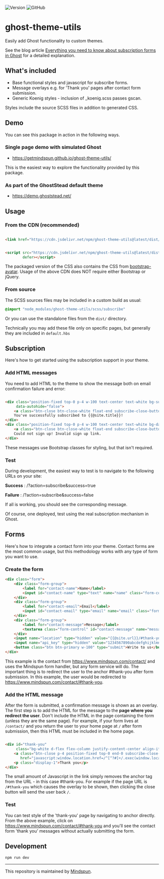 ![Version](https://img.shields.io/badge/version-1.6.0-blue)
![GitHub](https://img.shields.io/github/license/getmindspun/ghost-theme-utils?label=License)

# ghost-theme-utils

Easily add Ghost functionality to custom themes.

See the blog article
[Everything you need to know about subscription forms in Ghost](https://www.mindspun.com/blog/ghost-subscription-forms/)
for a detailed explanation.

## What's included

* Base functional styles and javascript for subscribe forms.
* Message overlays e.g. for 'Thank you' pages after contact form submission.
* Generic Koenig styles - inclusion of _koenig.scss passes gscan.

Styles include the source SCSS files in addition to generated CSS.

## Demo

You can see this package in action in the following ways.

### Single page demo with simulated Ghost

* https://getmindspun.github.io/ghost-theme-utils/

This is the easiest way to explore the functionality provided by this package.

### As part of the GhostStead default theme

* https://demo.ghoststead.net/

## Usage

### From the CDN (recommended)

```html

<link href="https://cdn.jsdelivr.net/npm/ghost-theme-utils@latest/dist/css/style.min.css" rel="stylesheet">
```

```html

<script src="https://cdn.jsdelivr.net/npm/ghost-theme-utils@latest/dist/js/ghost-theme-utils.min.js" async
        defer></script>
```

The packaged version of the CSS also contains the CSS
from [bootstrap-avatar](https://github.com/getmindspun/bootstrap-avatar). Usage of the above CDN does NOT require either
Bootstrap or jQuery.

### From source

The SCSS sources files may be included in a custom build as usual:

```scss
@import "node_modules/ghost-theme-utils/scss/subscribe"
```

Or you can use the standalone files from the `dist/` directory.

Technically you may add these file only on specific pages, but generally they are included in `default.hbs`

## Subscription

Here's how to get started using the subscription support in your theme.

### Add HTML messages

You need to add HTML to the theme to show the message both on email confirmation failure and error:

```html

<div class="position-fixed top-0 p-4 w-100 text-center text-white bg-success subscribe-notification subscribe-success-message"
     data-autohide="false">
    <a class="btn-close btn-close-white float-end subscribe-close-button" href="javascript:"></a>
    You've successfully subscribed to {{@site.title}}!
</div>
<div class="position-fixed top-0 p-4 w-100 text-center text-white bg-danger subscribe-notification subscribe-failure-message">
    <a class="btn-close btn-close-white float-end subscribe-close-button" href="javascript:"></a>
    Could not sign up! Invalid sign up link.
</div>
```

These messages use Bootstrap classes for styling, but that isn't required.

### Test

During development, the easiest way to test is to navigate to the following URLs on your site:

**Success** : /?action=subscribe&success=true

**Failure** : /?action=subscribe&success=false

If all is working, you should see the corresponding message.

Of course, one deployed, test using the real subscription mechanism in Ghost.

## Forms

Here's how to integrate a contact form into your theme. Contact forms are the most common usage, but this methodology
works with any type of form you want to use.

### Create the form

```html
<div class="form">
    <div class="form-group">
        <label for="contact-name">Name</label>
        <input id="contact-name" type="text" name="name" class="form-control">
    </div>
    <div class="form-group">
        <label for="contact-email">Email</label>
        <input id="contact-email" type="email" name="email" class="form-control">
    </div>
    <div class="form-group">
        <label for="contact-message">Message</label>
        <textarea class="form-control" id="contact-message" name="message" rows="6"></textarea>
    </div>
    <input name="location" type="hidden" value="{{@site.url}}/#thank-you">
    <input name="api_key" type="hidden" value="1234567890abcdefghijklmn">
    <button class="btn btn-primary w-100" type="submit">Write to us</button>
</div>
```
This example is the contact from <https://www.mindspun.com/contact/> and uses the
Mindspun form handler, but any form service will do.  The important thing is to redirect
the user to the anchor #thank-you after form submission.
In this example, the user would be redirected to <https://www.mindspun.com/contact/#thank-you>.

### Add the HTML message

After the form is submitted, a confirmation message is shown as an overlay. The first step is to add the HTML for the
message to the **page where you redirect the user**.  Don't include the HTML
in the page containing the form (unless they are the same page).  For example,
if your form lives at `/contact/` and you return the user to your 
home page at `/` after form submission, then this HTML must be included in the home page.

```html

<div id="thank-you"
     class="bg-white d-flex flex-column justify-content-center align-items-center position-fixed top-0 bottom-0 start-0 end-0 overlay">
    <a class="btn-close p-4 position-fixed top-0 end-0 subscribe-close-button"
       href="javascript:window.location.href=/^[^?#]+/.exec(window.location.href)[0]"></a>
    <p class="display-1">Thank you</p>
</div>
```

The small amount of Javascript in the link simply removes the anchor tag from the URL - in this case #thank-you. For
example if the page URL is `/#thank-you` which causes the overlay to be shown, then clicking the close button
will send the user back `/`.


### Test
You can test style of the 'thank-you' page by navigating to anchor directly.
From the above example, click on <https://www.mindspun.com/contact/#thank-you> and
you'll see the contact form 'thank you' messages without actually
submitting the form.


## Development

```
npm run dev
```

---
This repository is maintained by [Mindspun](https://www.mindspun.com).

